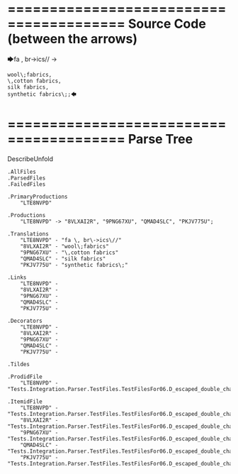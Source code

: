========================================
Source Code (between the arrows)
========================================

🡆fa \, br\->ics\// ->

    wool\;fabrics,
    \,cotton fabrics,
    silk fabrics,
    synthetic fabrics\;;🡄

========================================
Parse Tree
========================================
DescribeUnfold

    .AllFiles
    .ParsedFiles
    .FailedFiles

    .PrimaryProductions
        "LTE8NVPD" 

    .Productions
        "LTE8NVPD" -> "8VLXAI2R", "9PNG67XU", "QMAD4SLC", "PKJV775U";

    .Translations
        "LTE8NVPD" - "fa \, br\->ics\//"
        "8VLXAI2R" - "wool\;fabrics"
        "9PNG67XU" - "\,cotton fabrics"
        "QMAD4SLC" - "silk fabrics"
        "PKJV775U" - "synthetic fabrics\;"

    .Links
        "LTE8NVPD" - 
        "8VLXAI2R" - 
        "9PNG67XU" - 
        "QMAD4SLC" - 
        "PKJV775U" - 

    .Decorators
        "LTE8NVPD" - 
        "8VLXAI2R" - 
        "9PNG67XU" - 
        "QMAD4SLC" - 
        "PKJV775U" - 

    .Tildes

    .ProdidFile
        "LTE8NVPD" - "Tests.Integration.Parser.TestFiles.TestFilesFor06.D_escaped_double_characters2.ds"

    .ItemidFile
        "LTE8NVPD" - "Tests.Integration.Parser.TestFiles.TestFilesFor06.D_escaped_double_characters2.ds"
        "8VLXAI2R" - "Tests.Integration.Parser.TestFiles.TestFilesFor06.D_escaped_double_characters2.ds"
        "9PNG67XU" - "Tests.Integration.Parser.TestFiles.TestFilesFor06.D_escaped_double_characters2.ds"
        "QMAD4SLC" - "Tests.Integration.Parser.TestFiles.TestFilesFor06.D_escaped_double_characters2.ds"
        "PKJV775U" - "Tests.Integration.Parser.TestFiles.TestFilesFor06.D_escaped_double_characters2.ds"

